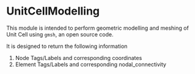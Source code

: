 # UnitCellModelling

This module is intended to perform geometric modelling and meshing of Unit Cell using `gmsh`, an open source code.

It is designed to return the following information
1. Node Tags/Labels and corresponding coordinates
2. Element Tags/Labels and corresponding nodal_connectivity